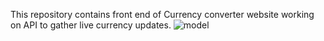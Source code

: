 This repository contains front end of Currency converter website working on API to gather live currency updates.
![model](https://github.com/Parkhigarg10/Currency_converter/assets/152017262/e160949b-4a2a-44e7-a96b-a855764b1d07)
